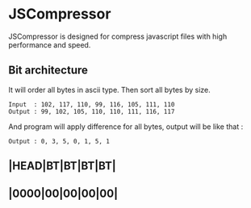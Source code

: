# JSCompressor
JSCompressor is designed for compress javascript files with high performance and speed.

## Bit architecture
It will order all bytes in ascii type. Then sort all bytes by size.
```
Input  : 102, 117, 110, 99, 116, 105, 111, 110
Output : 99, 102, 105, 110, 110, 111, 116, 117
```
And program will apply difference for all bytes, output will be like that :
```
Output : 0, 3, 5, 0, 1, 5, 1
```
|HEAD|BT|BT|BT|BT|
-----------------
|0000|00|00|00|00|
-----------------
